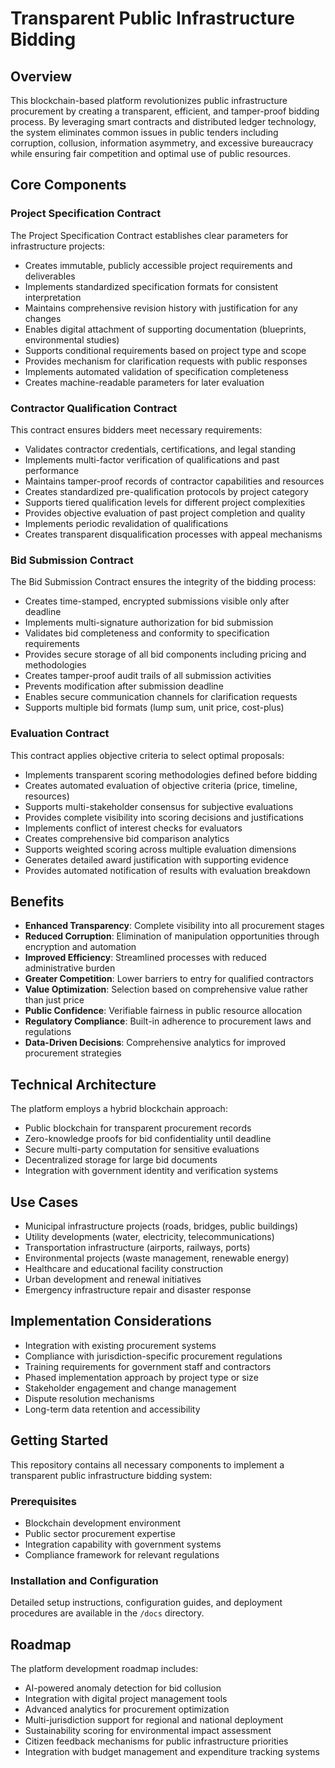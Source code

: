 # Transparent Public Infrastructure Bidding

## Overview

This blockchain-based platform revolutionizes public infrastructure procurement by creating a transparent, efficient, and tamper-proof bidding process. By leveraging smart contracts and distributed ledger technology, the system eliminates common issues in public tenders including corruption, collusion, information asymmetry, and excessive bureaucracy while ensuring fair competition and optimal use of public resources.

## Core Components

### Project Specification Contract

The Project Specification Contract establishes clear parameters for infrastructure projects:

- Creates immutable, publicly accessible project requirements and deliverables
- Implements standardized specification formats for consistent interpretation
- Maintains comprehensive revision history with justification for any changes
- Enables digital attachment of supporting documentation (blueprints, environmental studies)
- Supports conditional requirements based on project type and scope
- Provides mechanism for clarification requests with public responses
- Implements automated validation of specification completeness
- Creates machine-readable parameters for later evaluation

### Contractor Qualification Contract

This contract ensures bidders meet necessary requirements:

- Validates contractor credentials, certifications, and legal standing
- Implements multi-factor verification of qualifications and past performance
- Maintains tamper-proof records of contractor capabilities and resources
- Creates standardized pre-qualification protocols by project category
- Supports tiered qualification levels for different project complexities
- Provides objective evaluation of past project completion and quality
- Implements periodic revalidation of qualifications
- Creates transparent disqualification processes with appeal mechanisms

### Bid Submission Contract

The Bid Submission Contract ensures the integrity of the bidding process:

- Creates time-stamped, encrypted submissions visible only after deadline
- Implements multi-signature authorization for bid submission
- Validates bid completeness and conformity to specification requirements
- Provides secure storage of all bid components including pricing and methodologies
- Creates tamper-proof audit trails of all submission activities
- Prevents modification after submission deadline
- Enables secure communication channels for clarification requests
- Supports multiple bid formats (lump sum, unit price, cost-plus)

### Evaluation Contract

This contract applies objective criteria to select optimal proposals:

- Implements transparent scoring methodologies defined before bidding
- Creates automated evaluation of objective criteria (price, timeline, resources)
- Supports multi-stakeholder consensus for subjective evaluations
- Provides complete visibility into scoring decisions and justifications
- Implements conflict of interest checks for evaluators
- Creates comprehensive bid comparison analytics
- Supports weighted scoring across multiple evaluation dimensions
- Generates detailed award justification with supporting evidence
- Provides automated notification of results with evaluation breakdown

## Benefits

- **Enhanced Transparency**: Complete visibility into all procurement stages
- **Reduced Corruption**: Elimination of manipulation opportunities through encryption and automation
- **Improved Efficiency**: Streamlined processes with reduced administrative burden
- **Greater Competition**: Lower barriers to entry for qualified contractors
- **Value Optimization**: Selection based on comprehensive value rather than just price
- **Public Confidence**: Verifiable fairness in public resource allocation
- **Regulatory Compliance**: Built-in adherence to procurement laws and regulations
- **Data-Driven Decisions**: Comprehensive analytics for improved procurement strategies

## Technical Architecture

The platform employs a hybrid blockchain approach:
- Public blockchain for transparent procurement records
- Zero-knowledge proofs for bid confidentiality until deadline
- Secure multi-party computation for sensitive evaluations
- Decentralized storage for large bid documents
- Integration with government identity and verification systems

## Use Cases

- Municipal infrastructure projects (roads, bridges, public buildings)
- Utility developments (water, electricity, telecommunications)
- Transportation infrastructure (airports, railways, ports)
- Environmental projects (waste management, renewable energy)
- Healthcare and educational facility construction
- Urban development and renewal initiatives
- Emergency infrastructure repair and disaster response

## Implementation Considerations

- Integration with existing procurement systems
- Compliance with jurisdiction-specific procurement regulations
- Training requirements for government staff and contractors
- Phased implementation approach by project type or size
- Stakeholder engagement and change management
- Dispute resolution mechanisms
- Long-term data retention and accessibility

## Getting Started

This repository contains all necessary components to implement a transparent public infrastructure bidding system:

### Prerequisites
- Blockchain development environment
- Public sector procurement expertise
- Integration capability with government systems
- Compliance framework for relevant regulations

### Installation and Configuration
Detailed setup instructions, configuration guides, and deployment procedures are available in the `/docs` directory.

## Roadmap

The platform development roadmap includes:
- AI-powered anomaly detection for bid collusion
- Integration with digital project management tools
- Advanced analytics for procurement optimization
- Multi-jurisdiction support for regional and national deployment
- Sustainability scoring for environmental impact assessment
- Citizen feedback mechanisms for public infrastructure priorities
- Integration with budget management and expenditure tracking systems
